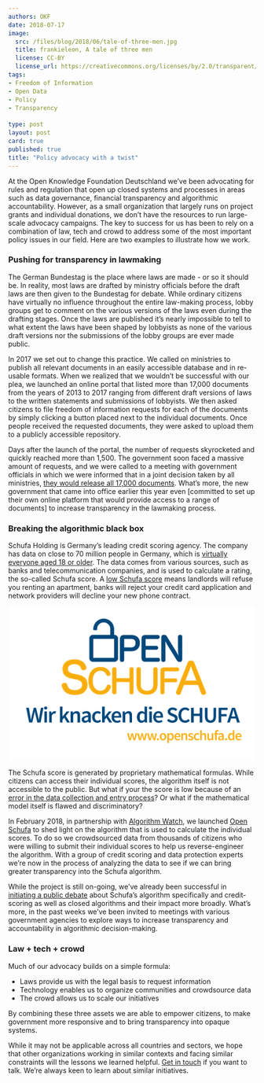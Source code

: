 ```yaml
---
authors: OKF
date: 2018-07-17
image:
  src: /files/blog/2018/06/tale-of-three-men.jpg
  title: frankieleon, A tale of three men
  license: CC-BY
  license_url: https://creativecommons.org/licenses/by/2.0/transparent/29113
tags:
- Freedom of Information
- Open Data
- Policy
- Transparency

type: post
layout: post
card: true
published: true
title: "Policy advocacy with a twist"
---
```

At the Open Knowledge Foundation Deutschland we’ve been advocating for rules and regulation that open up closed systems and processes in areas such as data governance, financial transparency and algorithmic accountability. However, as a small organization that largely runs on project grants and individual donations, we don’t have the resources to run large-scale advocacy campaigns. The key to success for us has been to rely on a combination of law, tech and crowd to address some of the most important policy issues in our field. Here are two examples to illustrate how we work.

### Pushing for transparency in lawmaking

The German Bundestag is the place where laws are made - or so it should be. In reality, most laws are drafted by ministry officials before the draft laws are then given to the Bundestag for debate. While ordinary citizens have virtually no influence throughout the entire law-making process, lobby groups get to comment on the various versions of the laws even during the drafting stages. Once the laws are published it’s nearly impossible to tell to what extent the laws have been shaped by lobbyists as none of the various draft versions nor the submissions of the lobby groups are ever made public.

In 2017 we set out to change this practice. We called on ministries to publish all relevant documents in an easily accessible database and in re-usable formats. When we realized that we wouldn’t be successful with our plea, we launched an online portal that listed more than 17,000 documents from the years of 2013 to 2017 ranging from different draft versions of laws to the written statements and submissions of lobbyists. We then asked citizens to file freedom of information requests for each of the documents by simply clicking a button placed next to the individual documents. Once people received the requested documents, they were asked to upload them to a publicly accessible repository.

Days after the launch of the portal, the number of requests skyrocketed and quickly reached more than 1,500. The government soon faced a massive amount of requests, and we were called to a meeting with government officials in which we were informed that in a joint decision taken by all ministries, [they would release all 17,000 documents](http://www.spiegel.de/politik/deutschland/bundesregierung-will-offenbar-infos-ueber-lobbyisten-preisgeben-a-1157370.html). What’s more, the new government that came into office earlier this year even [committed to set up their own online platform that would provide access to a range of documents] to increase transparency in the lawmaking process.


### Breaking the algorithmic black box

Schufa Holding is Germany’s leading credit scoring agency. The company has data on close to 70 million people in Germany, which is [virtually everyone aged 18 or older](https://blog.okfn.org/2018/02/22/we-crack-the-schufa-the-german-credit-scoring/). The data comes from various sources, such as banks and telecommunication companies, and is used to calculate a rating, the so-called Schufa score. A [low Schufa score](https://www.reuters.com/article/us-europe-privacy/activists-turn-tables-on-companies-as-eu-privacy-law-comes-in-idUSKCN1IN1KF) means landlords will refuse you renting an apartment, banks will reject your credit card application and network providers will decline your new phone contract.

![openschufa](/files/blog/2018/02/openschufa.png)

The Schufa score is generated by proprietary mathematical formulas. While citizens can access their individual scores, the algorithm itself is not accessible to the public. But what if your the score is low because of an [error in the data collection and entry process](http://www.spiegel.de/wirtschaft/service/schufa-wie-ich-zum-deutlich-erhoehten-risiko-wurde-a-1193506.html)? Or what if the mathematical model itself is flawed and discriminatory?

In February 2018, in partnership with [Algorithm Watch](https://algorithmwatch.org/en/), we launched [Open Schufa](https://www.openschufa.de/) to shed light on the algorithm that is used to calculate the individual scores. To do so we crowdsourced data from thousands of citizens who were willing to submit their individual scores to help us reverse-engineer the algorithm. With a group of credit scoring and data protection experts we’re now in the process of analyzing the data to see if we can bring greater transparency into the Schufa algorithm.

While the project is still on-going, we’ve already been successful in [initiating a public debate](https://www.zdnet.com/article/controversy-thy-name-is-europe-open-credit-scores-data-driven-counter-forensics-and-the-regulation/) about Schufa’s algorithm specifically and credit-scoring as well as closed algorithms and their impact more broadly. What’s more, in the past weeks we’ve been invited to meetings with various government agencies to explore ways to increase transparency and accountability in algorithmic decision-making.

### Law + tech + crowd

Much of our advocacy builds on a simple formula:

* Laws provide us with the legal basis to request information
* Technology enables us to organize communities and crowdsource data
* The crowd allows us to scale our initiatives

By combining these three assets we are able to empower citizens, to make government more responsive and to bring transparency into opaque systems.

While it may not be applicable across all countries and sectors, we hope that other organizations working in similar contexts and facing similar constraints will the lessons we learned helpful. [Get in touch](info@okfn.de) if you want to talk. We’re always keen to learn about similar initiatives.
